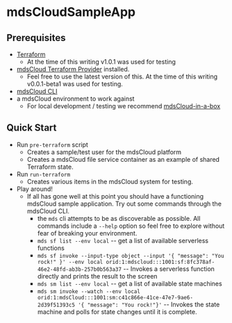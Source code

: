 # mdsCloudSampleApp

## Prerequisites

* [Terraform](https://www.terraform.io/downloads.html)
  * At the time of this writing v1.0.1 was used for testing
* [mdsCloud Terraform Provider](https://github.com/MadDonkeySoftware/mdsCloudTerraformProvider/releases) installed.
  * Feel free to use the latest version of this. At the time of this writing v0.0.1-beta1 was used for testing.
* [mdsCloud CLI](https://github.com/MadDonkeySoftware/mdscloudcli)
* a mdsCloud environment to work against
  * For local development / testing we recommend [mdsCloud-in-a-box](https://github.com/MadDonkeySoftware/mdsCloudInABox)

## Quick Start

* Run `pre-terraform` script
  * Creates a sample/test user for the mdsCloud platform
  * Creates a mdsCloud file service container as an example of shared Terraform state.
* Run `run-terraform`
  * Creates various items in the mdsCloud system for testing.
* Play around!
  * If all has gone well at this point you should have a functioning mdsCloud sample application. Try out some commands through the mdsCloud CLI.
    * the `mds` cli attempts to be as discoverable as possible. All commands include a `--help` option so feel free to explore without fear of breaking your environment.
    * `mds sf list --env local` -- get a list of available serverless functions
    * `mds sf invoke --input-type object --input '{ "message": "You rock!" }' --env local orid:1:mdscloud:::1001:sf:8fc378af-46e2-48fd-ab3b-257b0b563a37` -- Invokes a serverless function directly and prints the result to the screen
    * `mds sm list --env local` -- get a list of available state machines
    * `mds sm invoke --watch --env local orid:1:mdsCloud:::1001:sm:c41c866e-41ce-47e7-9ae6-2d39f51393c5 '{ "message": "You rock!"}'` -- Invokes the state machine and polls for state changes until it is complete.
